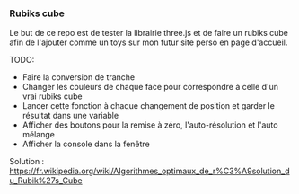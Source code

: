 ### Rubiks cube

Le but de ce repo est de tester la librairie three.js et de faire un rubiks cube afin de l'ajouter comme un toys sur mon futur site perso en page d'accueil.

TODO:
- Faire la conversion de tranche
- Changer les couleurs de chaque face pour correspondre à celle d'un vrai rubiks cube
- Lancer cette fonction à chaque changement de position et garder le résultat dans une variable
- Afficher des boutons pour la remise à zéro, l'auto-résolution et l'auto mélange
- Afficher la console dans la fenêtre

Solution :
https://fr.wikipedia.org/wiki/Algorithmes_optimaux_de_r%C3%A9solution_du_Rubik%27s_Cube